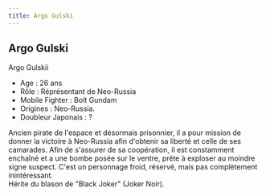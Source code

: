 ```yaml
---
title: Argo Gulski
---
```


Argo Gulski
-----------

Argo Gulskii   
- Age : 26 ans   
- Rôle : Réprésentant de Neo-Russia   
- Mobile Fighter : Bolt Gundam   
- Origines : Neo-Russia.   
- Doubleur Japonais : ?   
  
Ancien pirate de l'espace et désormais prisonnier, il a pour mission de donner la victoire à Neo-Russia afin d'obtenir sa liberté et celle de ses camarades. Afin de s'assurer de sa coopération, il est constamment enchaîné et a une bombe posée sur le ventre, prête à exploser au moindre signe suspect. C'est un personnage froid, réservé, mais pas complètement inintéressant.  
Hérite du blason de "Black Joker" (Joker Noir).  

